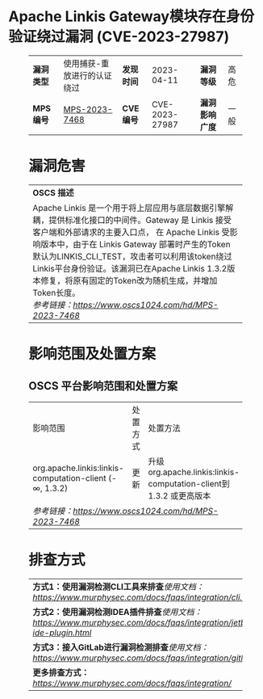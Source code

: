 # Apache Linkis Gateway模块存在身份验证绕过漏洞 (CVE-2023-27987)
<figure class="wp-block-table">
    <table>
        <tbody>
        <tr>
            <td><strong>漏洞类型</strong></td>
            <td>使用捕获-重放进行的认证绕过</td>
            <td><strong>发现时间</strong></td>
            <td>2023-04-11</td>
            <td><strong>漏洞等级</strong></td>
            <td>高危</td>
        </tr>
        <tr>
            <td><strong>MPS编号</strong></td>
            <td><a href="https://www.oscs1024.com/hd/MPS-2023-7468">MPS-2023-7468</a></td>
            <td><strong>CVE编号</strong></td>
            <td>CVE-2023-27987</td>
            <td><strong>漏洞影响广度</strong></td>
            <td>一般</td>
        </tr>
        </tbody>
    </table>
</figure>


<figure class="wp-block-table">
    <h1 class="wp-block-heading">漏洞危害</h1>
    <table>
        <tbody>
        <tr>
            <td><strong>OSCS 描述</strong></td>
        </tr>
        <tr>
            <td>Apache Linkis 是一个用于将上层应用与底层数据引擎解耦，提供标准化接口的中间件。Gateway 是 Linkis 接受客户端和外部请求的主要入口点，
在 Apache Linkis 受影响版本中，由于在 Linkis Gateway 部署时产生的Token默认为LINKIS_CLI_TEST，攻击者可以利用该token绕过Linkis平台身份验证。该漏洞已在Apache Linkis 1.3.2版本修复，将原有固定的Token改为随机生成，并增加Token长度。<br><em>参考链接：<a
                    href="https://www.oscs1024.com/hd/MPS-2023-7468">https://www.oscs1024.com/hd/MPS-2023-7468</a></em>
            </td>
        </tr>
        </tbody>
    </table>
</figure>


<figure class="wp-block-table alignleft">
    <h1 class="wp-block-heading">影响范围及处置方案</h1>
    <h2 class="wp-block-heading"><strong>OSCS</strong> <strong>平台影响范围和处置方案</strong></h2>
    <table>
        <tbody>
        <tr>
            <td>影响范围</td>
            <td>处置方式</td>
            <td>处置方法</td>
        </tr>
        <tr><td rowspan="1">org.apache.linkis:linkis-computation-client (-∞, 1.3.2)</td><td>更新</td><td>升级org.apache.linkis:linkis-computation-client到 1.3.2 或更高版本</td></tr>
        <tr>
            <td colspan="3"><em>参考链接：</em><em><a
                    href="https://www.oscs1024.com/hd/MPS-2023-7468">https://www.oscs1024.com/hd/MPS-2023-7468</a></em></td>
        </tr>
        </tbody>
    </table>
</figure>


<figure class="wp-block-table">
    <h1 class="wp-block-heading">排查方式</h1>
    <table>
        <tbody>
        <tr>
            <td><strong>方式1：使用漏洞检测CLI工具来排查</strong><em>使用文档：<a
                    href="https://www.murphysec.com/docs/faqs/integration/cli.html">https://www.murphysec.com/docs/faqs/integration/cli.html</a></em>
            </td>
        </tr>
        <tr>
            <td><strong>方式2：使用漏洞检测IDEA插件排查</strong><em>使用文档：<a
                    href="https://www.murphysec.com/docs/faqs/integration/jetbrains-ide-plugin.html">https://www.murphysec.com/docs/faqs/integration/jetbrains-ide-plugin.html</a></em>
            </td>
        </tr>
        <tr>
            <td><strong>方式3：接入GitLab进行漏洞检测排查</strong><em>使用文档：<a
                    href="https://www.murphysec.com/docs/faqs/integration/gitlab.html">https://www.murphysec.com/docs/faqs/integration/gitlab.html</a></em>
            </td>
        </tr>
        <tr>
            <td><strong>更多排查方式：</strong><em><a
                    href="https://www.murphysec.com/docs/faqs/integration/">https://www.murphysec.com/docs/faqs/integration/</a></em>
            </td>
        </tr>
        </tbody>
    </table>
</figure>